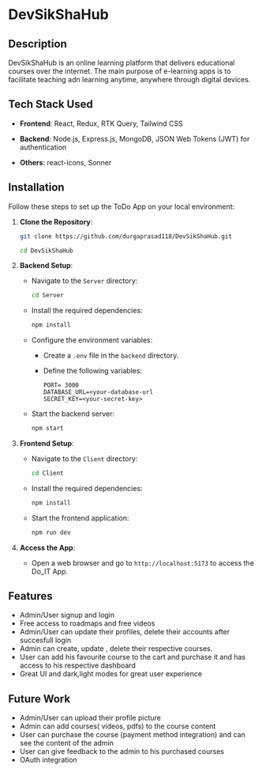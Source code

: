# DevSikShaHub

## Description

DevSikShaHub is an online learning platform that delivers educational courses over the internet. The main purpose of e-learning apps is to facilitate teaching adn learning anytime, anywhere through digital devices.

<!-- demo -->

## Tech Stack Used

- **Frontend**: React, Redux, RTK Query, Tailwind CSS

- **Backend**: Node.js, Express.js, MongoDB, JSON Web Tokens (JWT) for authentication

- **Others**: react-icons, Sonner

## Installation

Follow these steps to set up the ToDo App on your local environment:

1. **Clone the Repository**:

   ```bash
   git clone https://github.com/durgaprasad118/DevSikShaHub.git

   cd DevSikShaHub
   ```

2. **Backend Setup**:

   - Navigate to the `Server` directory:

     ```bash
     cd Server
     ```

   - Install the required dependencies:

     ```bash
     npm install
     ```

   - Configure the environment variables:

     - Create a `.env` file in the `backend` directory.
     - Define the following variables:

       ```env
       PORT= 3000
       DATABASE_URL=<your-database-url
       SECRET_KEY=<your-secret-key>
       ```

   - Start the backend server:

     ```bash
     npm start
     ```

3. **Frontend Setup**:

   - Navigate to the `Client` directory:

     ```bash
     cd Client
     ```

   - Install the required dependencies:

     ```bash
     npm install
     ```

   - Start the frontend application:

     ```bash
     npm run dev
     ```

4. **Access the App**:

   - Open a web browser and go to `http://localhost:5173` to access the Do_IT App.

## Features

- Admin/User signup and login
- Free access to roadmaps and free videos
- Admin/User can update their profiles, delete their accounts after succesfull login
- Admin can create, update , delete their respective courses.
- User can add his favourite course to the cart and purchase it and has access to his respective dashboard
- Great UI and dark,light modes for great user experience

## Future Work

- Admin/User can upload their profile picture
- Admin can add courses( videos, pdfs) to the course content
- User can purchase the course (payment method integration) and can see the content of the admin
- User can give feedback to the admin to his purchased courses
- OAuth integration
